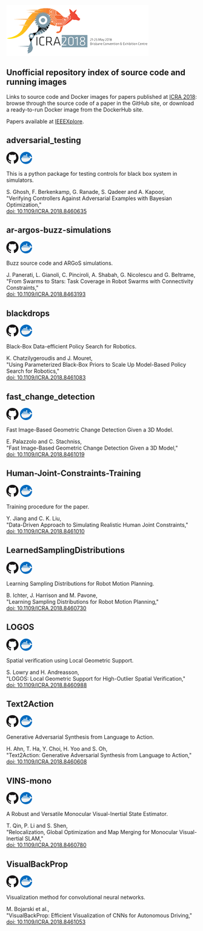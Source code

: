 [<img src="logo.png">](https://icra2018.org/)

## Unofficial repository index of source code and running images

Links to source code and Docker images for papers published at [ICRA 2018](https://icra2018.org/): browse through the source code of a paper in the GitHub site, or download a ready-to-run Docker image from the DockerHub site.

Papers available at [IEEEXplore](https://ieeexplore.ieee.org/xpl/mostRecentIssue.jsp?punumber=8449910).

## adversarial_testing

[![GitHub](GitHub-Mark-32px.png)](https://github.com/ICRA-2018/adversarial_testing)
[![DockerHub](docker.png)](https://hub.docker.com/r/icra2018/adversarial-testing)

This is a python package for testing controls for black box system in simulators.

S. Ghosh, F. Berkenkamp, G. Ranade, S. Qadeer and A. Kapoor, <br/>
"Verifying Controllers Against Adversarial Examples with Bayesian Optimization," <br/>
[doi: 10.1109/ICRA.2018.8460635](https://doi.org/10.1109/ICRA.2018.8460635)

## ar-argos-buzz-simulations

[![GitHub](GitHub-Mark-32px.png)](https://github.com/ICRA-2018/ar-argos-buzz-simulations)
[![DockerHub](docker.png)](https://hub.docker.com/r/icra2018/ar-argos-buzz-simulations)

Buzz source code and ARGoS simulations.

J. Panerati, L. Gianoli, C. Pinciroli, A. Shabah, G. Nicolescu and G. Beltrame, <br/>
"From Swarms to Stars: Task Coverage in Robot Swarms with Connectivity Constraints," <br/>
[doi: 10.1109/ICRA.2018.8463193](https://doi.org/10.1109/ICRA.2018.8463193)

## blackdrops

[![GitHub](GitHub-Mark-32px.png)](https://github.com/ICRA-2018/blackdrops)
[![DockerHub](docker.png)](https://hub.docker.com/r/icra2018/blackdrops)

Black-Box Data-efficient Policy Search for Robotics.

K. Chatzilygeroudis and J. Mouret, <br/>
"Using Parameterized Black-Box Priors to Scale Up Model-Based Policy Search for Robotics," <br/>
[doi: 10.1109/ICRA.2018.8461083](https://doi.org/10.1109/ICRA.2018.8461083)

## fast_change_detection

[![GitHub](GitHub-Mark-32px.png)](https://github.com/ICRA-2018/fast_change_detection/tree/develop)
[![DockerHub](docker.png)](https://hub.docker.com/r/icra2018/fast-change-detection)

Fast Image-Based Geometric Change Detection Given a 3D Model.

E. Palazzolo and C. Stachniss, <br/>
"Fast Image-Based Geometric Change Detection Given a 3D Model,"<br/>
[doi: 10.1109/ICRA.2018.8461019](https://doi.org/10.1109/ICRA.2018.8461019)

## Human-Joint-Constraints-Training
[![GitHub](GitHub-Mark-32px.png)](https://github.com/ICRA-2018/Human-Joint-Constraints-Training)
[![DockerHub](docker.png)](https://hub.docker.com/r/icra2018/human-joint-constraints-training)

Training procedure for the paper.

Y. Jiang and C. K. Liu, <br/>
"Data-Driven Approach to Simulating Realistic Human Joint Constraints,"<br/>
[doi: 10.1109/ICRA.2018.8461010](https://doi.org/10.1109/ICRA.2018.8461010)

## LearnedSamplingDistributions
[![GitHub](GitHub-Mark-32px.png)](https://github.com/ICRA-2018/LearnedSamplingDistributions/tree/develop)
[![DockerHub](docker.png)](https://hub.docker.com/r/icra2018/learnedsamplingdistributions)

Learning Sampling Distributions for Robot Motion Planning.

B. Ichter, J. Harrison and M. Pavone, <br/>
"Learning Sampling Distributions for Robot Motion Planning,"<br/>
[doi: 10.1109/ICRA.2018.8460730](https://doi.org/10.1109/ICRA.2018.8460730)

## LOGOS
[![GitHub](GitHub-Mark-32px.png)](https://github.com/ICRA-2018/LOGOS)
[![DockerHub](docker.png)](https://hub.docker.com/r/icra2018/logos)

Spatial verification using Local Geometric Support.

S. Lowry and H. Andreasson, <br/>
"LOGOS: Local Geometric Support for High-Outlier Spatial Verification," <br/>
[doi: 10.1109/ICRA.2018.8460988](https://doi.org/10.1109/ICRA.2018.8460988)

## Text2Action
[![GitHub](GitHub-Mark-32px.png)](https://github.com/ICRA-2018/Text2Action)
[![DockerHub](docker.png)](https://hub.docker.com/r/icra2018/text2action)

Generative Adversarial Synthesis from Language to Action.

H. Ahn, T. Ha, Y. Choi, H. Yoo and S. Oh, <br/>
"Text2Action: Generative Adversarial Synthesis from Language to Action," <br/>
[doi: 10.1109/ICRA.2018.8460608](https://doi.org/10.1109/ICRA.2018.8460608)

## VINS-mono
[![GitHub](GitHub-Mark-32px.png)](https://github.com/ICRA-2018/VINS-Mono/tree/develop)
[![DockerHub](docker.png)](https://hub.docker.com/r/icra2018/vins-mono)

A Robust and Versatile Monocular Visual-Inertial State Estimator.

T. Qin, P. Li and S. Shen, <br/>
"Relocalization, Global Optimization and Map Merging for Monocular Visual-Inertial SLAM,"<br/>
[doi: 10.1109/ICRA.2018.8460780](https://doi.org/10.1109/ICRA.2018.8460780)

## VisualBackProp
[![GitHub](GitHub-Mark-32px.png)](https://github.com/ICRA-2018/VisualBackProp/tree/develop)
[![DockerHub](docker.png)](https://hub.docker.com/r/icra2018/visualbackprop)

Visualization method for convolutional neural networks.

M. Bojarski et al., <br/>
"VisualBackProp: Efficient Visualization of CNNs for Autonomous Driving," <br/>
[doi: 10.1109/ICRA.2018.8461053](https://doi.org/10.1109/ICRA.2018.8461053)
